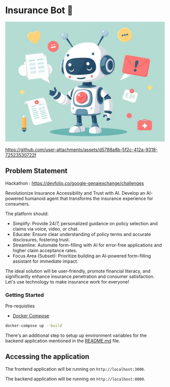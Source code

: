 # Insurance Bot 🤖

![Logo](./frontend/src/logo/insurance_bot.png)


https://github.com/user-attachments/assets/d5788a8b-5f2c-412a-9318-72523530722f



## Problem Statement



Hackathon : <https://devfolio.co/google-genaiexchange/challenges>

Revolutionize Insurance Accessibility and Trust with AI. Develop an AI-powered humanoid agent that transforms the insurance experience for consumers.

The platform should:

* Simplify: Provide 24/7, personalized guidance on policy selection and claims via voice, video, or chat.
* Educate: Ensure clear understanding of policy terms and accurate disclosures, fostering trust.
* Streamline: Automate form-filling with AI for error-free applications and higher claim acceptance rates.
* Focus Area (Subset): Prioritize building an AI-powered form-filling assistant for immediate impact.

The ideal solution will be user-friendly, promote financial literacy, and significantly enhance insurance penetration and consumer satisfaction. Let's use technology to make insurance work for everyone!

### Getting Started

Pre-requisties

* [Docker Compose](https://docs.docker.com/compose/install/)

```bash
docker-compose up --build
```

There's an additional step to setup up environment variables for the backend application mentioned in the [README.md](./backend/README.md) file.

## Accessing the application

The frontend application will be running on `http://localhost:3000`.

The backend application will be running on `http://localhost:8000`.
